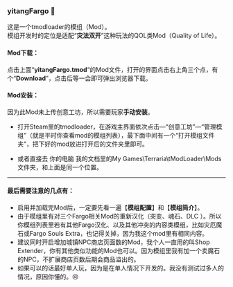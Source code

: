### yitangFargo 💚
这是一个tmodloader的模组（Mod）。  
模组开发时的定位是适配“**灾法双开**”这种玩法的QOL类Mod（Quality of Life）。
#### Mod下载：
点击上面“**yitangFargo.tmod**“的Mod文件，打开的界面点击右上角三个点，有个“**Download**”，点击后等一会即可弹出浏览器下载。

#### Mod安装：
因为此Mod未上传创意工坊，所以需要玩家**手动安装**。
  
* 打开Steam里的tmodloader，在游戏主界面依次点击—“创意工坊”—“管理模组”（就是平时你查看mod的模组列表），最下面中间有一个“打开模组文件夹”，把下好的mod放进打开后的文件夹里即可。
  
* 或者直接去 你的电脑 我的文档里的My Games\Terraria\tModLoader\Mods文件夹，和上面是同一个位置。

---
#### 最后需要注意的几点有：
* 启用并加载完Mod后，一定要先看一遍【**模组配置**】和【**模组简介**】。
* 由于模组里有对三个Fargo相关Mod的重新汉化（突变、魂石、DLC ）。所以你模组列表里若有其他Fargo汉化、以及其他冲突的内容类模组，比如灾厄魔石或Fargo Souls Extra，也记得关掉，因为我这个mod里有相同内容。
* 建议同时开启增加城镇NPC商店页面数的Mod，我个人一直用的叫Shop Extender，你有其他类似功能的Mod也可以。因为模组里我有加一个卖魔石的NPC，不扩展商店页数后期会商品溢出的。
* 如果可以的话最好单人玩，因为是在单人情况下开发的。我没有测试过多人的情况，原因你懂的。😢
